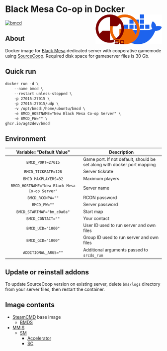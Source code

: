 # Black Mesa Co-op in Docker <img align="right" height="96" src="bmcd.png" alt="Black Mesa Co-op in Docker" />
[![bmcd](https://github.com/ag42dev/bmcd/actions/workflows/docker.yml/badge.svg?event=push)](https://github.com/ag42dev/bmcd/pkgs/container/bmcd)

## About
Docker image for [Black Mesa](https://store.steampowered.com/app/362890) dedicated server with cooperative gamemode using [SourceCoop](https://github.com/ampreeT/SourceCoop). Required disk space for gameserver files is 30 Gb.

## Quick run
```
docker run -d \
	--name bmcd \
	--restart unless-stopped \
	-p 27015:27015 \
	-p 27015:27015/udp \
	-v /opt/bmcd:/home/ubuntu/bmcd \
	-e BMCD_HOSTNAME="New Black Mesa Co-op Server" \
	-e BMCD_PW="" \
ghcr.io/ag42dev/bmcd
```

## Environment
| Variable="Default Value" | Description |
| :----: | --- |
| `BMCD_PORT=27015` | Game port. If not default, should be set along with docker port mapping |
| `BMCD_TICKRATE=128` | Server tickrate |
| `BMCD_MAXPLAYERS=32` | Maximum players |
| `BMCD_HOSTNAME="New Black Mesa Co-op Server"` | Server name |
| `BMCD_RCONPW=""` | RCON password |
| `BMCD_PW=""` | Server password |
| `BMCD_STARTMAP="bm_c0a0a"` | Start map |
| `BMCD_CONTACT=""` | Your contact |
| `BMCD_UID="1000"` | User ID used to run server and own files |
| `BMCD_GID="1000"` | Group ID used to run server and own files |
| `ADDITIONAL_ARGS=""` | Additional arguments passed to `srcds_run` |

## Update or reinstall addons
To update SourceCoop version on existing server, delete `bms/logs` directory from your server files, then restart the container.

## Image contents
* [SteamCMD](https://hub.docker.com/r/steamcmd/steamcmd) base image
	* [BMDS](https://steamdb.info/app/346680)
* [MM:S](https://www.metamodsource.net)
	* [SM](https://www.sourcemod.net)
		* [Accelerator](https://builds.limetech.io/?p=accelerator)
		* [SC](https://github.com/ampreeT/SourceCoop)
